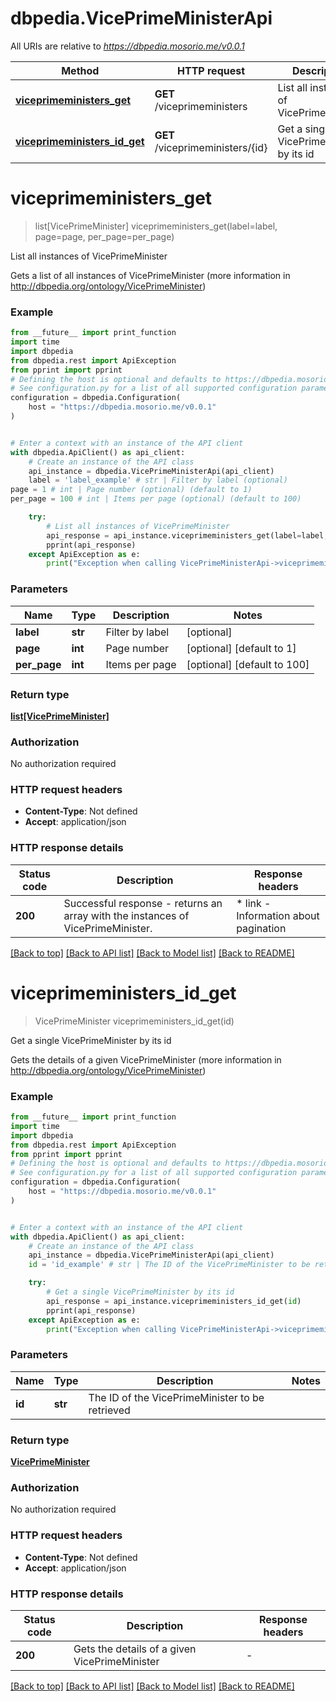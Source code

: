 # dbpedia.VicePrimeMinisterApi

All URIs are relative to *https://dbpedia.mosorio.me/v0.0.1*

Method | HTTP request | Description
------------- | ------------- | -------------
[**viceprimeministers_get**](VicePrimeMinisterApi.md#viceprimeministers_get) | **GET** /viceprimeministers | List all instances of VicePrimeMinister
[**viceprimeministers_id_get**](VicePrimeMinisterApi.md#viceprimeministers_id_get) | **GET** /viceprimeministers/{id} | Get a single VicePrimeMinister by its id


# **viceprimeministers_get**
> list[VicePrimeMinister] viceprimeministers_get(label=label, page=page, per_page=per_page)

List all instances of VicePrimeMinister

Gets a list of all instances of VicePrimeMinister (more information in http://dbpedia.org/ontology/VicePrimeMinister)

### Example

```python
from __future__ import print_function
import time
import dbpedia
from dbpedia.rest import ApiException
from pprint import pprint
# Defining the host is optional and defaults to https://dbpedia.mosorio.me/v0.0.1
# See configuration.py for a list of all supported configuration parameters.
configuration = dbpedia.Configuration(
    host = "https://dbpedia.mosorio.me/v0.0.1"
)


# Enter a context with an instance of the API client
with dbpedia.ApiClient() as api_client:
    # Create an instance of the API class
    api_instance = dbpedia.VicePrimeMinisterApi(api_client)
    label = 'label_example' # str | Filter by label (optional)
page = 1 # int | Page number (optional) (default to 1)
per_page = 100 # int | Items per page (optional) (default to 100)

    try:
        # List all instances of VicePrimeMinister
        api_response = api_instance.viceprimeministers_get(label=label, page=page, per_page=per_page)
        pprint(api_response)
    except ApiException as e:
        print("Exception when calling VicePrimeMinisterApi->viceprimeministers_get: %s\n" % e)
```

### Parameters

Name | Type | Description  | Notes
------------- | ------------- | ------------- | -------------
 **label** | **str**| Filter by label | [optional] 
 **page** | **int**| Page number | [optional] [default to 1]
 **per_page** | **int**| Items per page | [optional] [default to 100]

### Return type

[**list[VicePrimeMinister]**](VicePrimeMinister.md)

### Authorization

No authorization required

### HTTP request headers

 - **Content-Type**: Not defined
 - **Accept**: application/json

### HTTP response details
| Status code | Description | Response headers |
|-------------|-------------|------------------|
**200** | Successful response - returns an array with the instances of VicePrimeMinister. |  * link - Information about pagination <br>  |

[[Back to top]](#) [[Back to API list]](../README.md#documentation-for-api-endpoints) [[Back to Model list]](../README.md#documentation-for-models) [[Back to README]](../README.md)

# **viceprimeministers_id_get**
> VicePrimeMinister viceprimeministers_id_get(id)

Get a single VicePrimeMinister by its id

Gets the details of a given VicePrimeMinister (more information in http://dbpedia.org/ontology/VicePrimeMinister)

### Example

```python
from __future__ import print_function
import time
import dbpedia
from dbpedia.rest import ApiException
from pprint import pprint
# Defining the host is optional and defaults to https://dbpedia.mosorio.me/v0.0.1
# See configuration.py for a list of all supported configuration parameters.
configuration = dbpedia.Configuration(
    host = "https://dbpedia.mosorio.me/v0.0.1"
)


# Enter a context with an instance of the API client
with dbpedia.ApiClient() as api_client:
    # Create an instance of the API class
    api_instance = dbpedia.VicePrimeMinisterApi(api_client)
    id = 'id_example' # str | The ID of the VicePrimeMinister to be retrieved

    try:
        # Get a single VicePrimeMinister by its id
        api_response = api_instance.viceprimeministers_id_get(id)
        pprint(api_response)
    except ApiException as e:
        print("Exception when calling VicePrimeMinisterApi->viceprimeministers_id_get: %s\n" % e)
```

### Parameters

Name | Type | Description  | Notes
------------- | ------------- | ------------- | -------------
 **id** | **str**| The ID of the VicePrimeMinister to be retrieved | 

### Return type

[**VicePrimeMinister**](VicePrimeMinister.md)

### Authorization

No authorization required

### HTTP request headers

 - **Content-Type**: Not defined
 - **Accept**: application/json

### HTTP response details
| Status code | Description | Response headers |
|-------------|-------------|------------------|
**200** | Gets the details of a given VicePrimeMinister |  -  |

[[Back to top]](#) [[Back to API list]](../README.md#documentation-for-api-endpoints) [[Back to Model list]](../README.md#documentation-for-models) [[Back to README]](../README.md)

